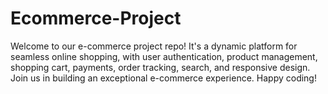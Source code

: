 # Ecommerce-Project
 Welcome to our e-commerce project repo! It's a dynamic platform for seamless online shopping, with user authentication, product management, shopping cart, payments, order tracking, search, and responsive design. Join us in building an exceptional e-commerce experience. Happy coding!

